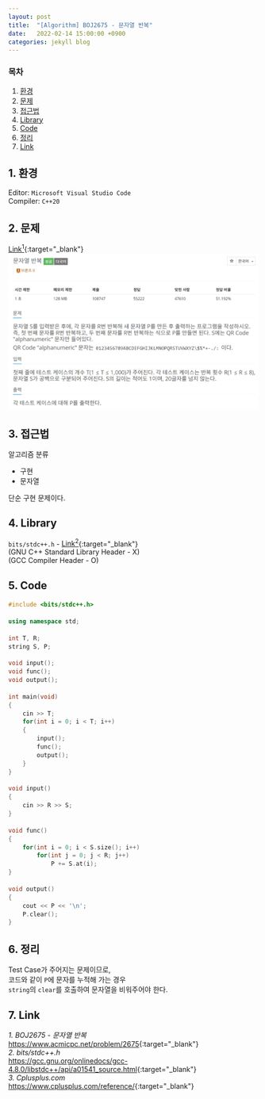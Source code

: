 ```yaml
---
layout: post
title:  "[Algorithm] BOJ2675 - 문자열 반복"
date:   2022-02-14 15:00:00 +0900
categories: jekyll blog
---
```

### 목차
1. [환경](#1-환경)
2. [문제](#2-문제)
3. [접근법](#3-접근법)
4. [Library](#4-library)
5. [Code](#5-code)
6. [정리](#6-정리)
7. [Link](#7-link)

## 1. 환경
Editor: `Microsoft Visual Studio Code`  
Compiler: `C++20`

## 2. 문제
[Link<sup>1</sup>](https://www.acmicpc.net/problem/2675){:target="_blank"}
![BOJ2675](/assets/images/2022/02/14/BOJ2675.jpg)

## 3. 접근법
알고리즘 분류
 * 구현
 * 문자열

단순 구현 문제이다.

## 4. Library
`bits/stdc++.h` - [Link<sup>2</sup>](https://gcc.gnu.org/onlinedocs/gcc-4.8.0/libstdc++/api/a01541_source.html){:target="_blank"}  
(GNU C++ Standard Library Header - X)  
(GCC Compiler Header - O)

## 5. Code
```cpp
#include <bits/stdc++.h>

using namespace std;

int T, R;
string S, P;

void input();
void func();
void output();

int main(void)
{
    cin >> T;
    for(int i = 0; i < T; i++)
    {
        input();
        func();
        output();
    }
}

void input()
{
    cin >> R >> S;
}

void func()
{
    for(int i = 0; i < S.size(); i++)
        for(int j = 0; j < R; j++)
            P += S.at(i);
}

void output()
{
    cout << P << '\n';
    P.clear();
}
```

## 6. 정리
Test Case가 주어지는 문제이므로,  
코드와 같이 `P`에 문자를 누적해 가는 경우  
`string`의 `clear`를 호출하여 문자열을 비워주어야 한다.

## 7. Link
*1. BOJ2675 - 문자열 반복*  
<https://www.acmicpc.net/problem/2675>{:target="_blank"}  
*2. bits/stdc++.h*  
<https://gcc.gnu.org/onlinedocs/gcc-4.8.0/libstdc++/api/a01541_source.html>{:target="_blank"}  
*3. Cplusplus.com*  
<https://www.cplusplus.com/reference/>{:target="_blank"}